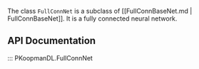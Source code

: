 
The class `FullConnNet` is a subclass of [[FullConnBaseNet.md | FullConnBaseNet]].
It is a fully connected neural network.

## API Documentation

::: PKoopmanDL.FullConnNet
